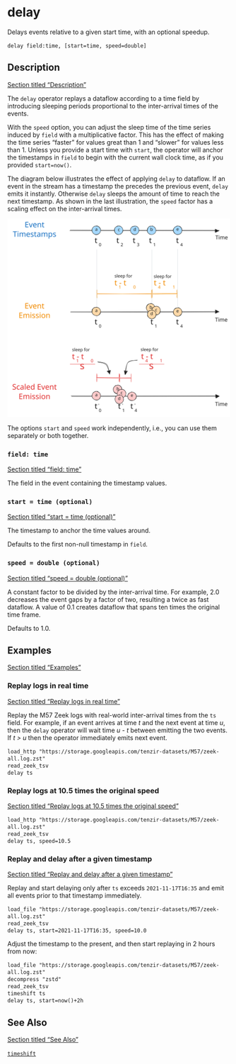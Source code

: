 # delay

Delays events relative to a given start time, with an optional speedup.

```tql
delay field:time, [start=time, speed=double]
```

## Description

[Section titled “Description”](#description)

The `delay` operator replays a dataflow according to a time field by introducing sleeping periods proportional to the inter-arrival times of the events.

With the `speed` option, you can adjust the sleep time of the time series induced by `field` with a multiplicative factor. This has the effect of making the time series “faster” for values great than 1 and “slower” for values less than 1. Unless you provide a start time with `start`, the operator will anchor the timestamps in `field` to begin with the current wall clock time, as if you provided `start=now()`.

The diagram below illustrates the effect of applying `delay` to dataflow. If an event in the stream has a timestamp the precedes the previous event, `delay` emits it instantly. Otherwise `delay` sleeps the amount of time to reach the next timestamp. As shown in the last illustration, the `speed` factor has a scaling effect on the inter-arrival times.

![Delay](/pr-preview/pr-116/_astro/delay.excalidraw.BSSAawE0_19DKCs.svg)

The options `start` and `speed` work independently, i.e., you can use them separately or both together.

### `field: time`

[Section titled “field: time”](#field-time)

The field in the event containing the timestamp values.

### `start = time (optional)`

[Section titled “start = time (optional)”](#start--time-optional)

The timestamp to anchor the time values around.

Defaults to the first non-null timestamp in `field`.

### `speed = double (optional)`

[Section titled “speed = double (optional)”](#speed--double-optional)

A constant factor to be divided by the inter-arrival time. For example, 2.0 decreases the event gaps by a factor of two, resulting a twice as fast dataflow. A value of 0.1 creates dataflow that spans ten times the original time frame.

Defaults to 1.0.

## Examples

[Section titled “Examples”](#examples)

### Replay logs in real time

[Section titled “Replay logs in real time”](#replay-logs-in-real-time)

Replay the M57 Zeek logs with real-world inter-arrival times from the `ts` field. For example, if an event arrives at time *t* and the next event at time *u*, then the `delay` operator will wait time *u - t* between emitting the two events. If *t > u* then the operator immediately emits next event.

```tql
load_http "https://storage.googleapis.com/tenzir-datasets/M57/zeek-all.log.zst"
read_zeek_tsv
delay ts
```

### Replay logs at 10.5 times the original speed

[Section titled “Replay logs at 10.5 times the original speed”](#replay-logs-at-105-times-the-original-speed)

```tql
load_http "https://storage.googleapis.com/tenzir-datasets/M57/zeek-all.log.zst"
read_zeek_tsv
delay ts, speed=10.5
```

### Replay and delay after a given timestamp

[Section titled “Replay and delay after a given timestamp”](#replay-and-delay-after-a-given-timestamp)

Replay and start delaying only after `ts` exceeds `2021-11-17T16:35` and emit all events prior to that timestamp immediately.

```tql
load_file "https://storage.googleapis.com/tenzir-datasets/M57/zeek-all.log.zst"
read_zeek_tsv
delay ts, start=2021-11-17T16:35, speed=10.0
```

Adjust the timestamp to the present, and then start replaying in 2 hours from now:

```tql
load_file "https://storage.googleapis.com/tenzir-datasets/M57/zeek-all.log.zst"
decompress "zstd"
read_zeek_tsv
timeshift ts
delay ts, start=now()+2h
```

## See Also

[Section titled “See Also”](#see-also)

[`timeshift`](/reference/operators/timeshift)